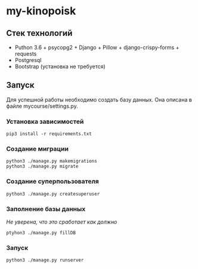 # my-kinopoisk

## Стек технологий
* Puthon 3.6 + psycopg2 + Django + Pillow + django-crispy-forms + requests
* Postgresql 
* Bootstrap (установка не требуется)

## Запуск 

Для успешной работы необходимо создать базу данных. Она описана в файле mycourse/settings.py.

### Установка зависимостей 

```
pip3 install -r requirements.txt
```

### Создание миграции 

```
python3 ./manage.py makemigrations
python3 ./manage.py migrate
```

### Создание суперпользователя

```
python3 ./manage.py createsuperuser
```

### Заполнение базы данных 

*Не уверена, что это сработает как должно*

```
ptyhon3 ./manage.py fillDB
```

### Запуск

```
python3 ./manage.py runserver
```

